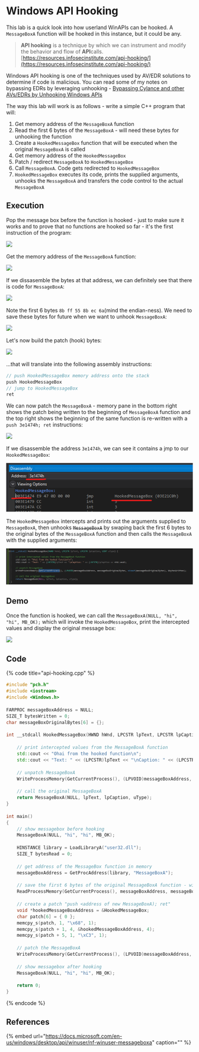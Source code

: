 # Windows API Hooking

This lab is a quick look into how userland WinAPIs can be hooked. A `MessageBoxA` function will be hooked in this instance, but it could be any.

> **API hooking** is a technique by which we can instrument and modify the behavior and flow of **API**calls.  
> [https://resources.infosecinstitute.com/api-hooking/](https://resources.infosecinstitute.com/api-hooking/)

Windows API hooking is one of the techniques used by AV/EDR solutions to determine if code is malicious. You can read some of my notes on bypassing EDRs by leveraging unhooking - [Bypassing Cylance and other AVs/EDRs by Unhooking Windows APIs](../defense-evasion/bypassing-cylance-and-other-avs-edrs-by-unhooking-windows-apis.md)

The way this lab will work is as follows - write a simple C++ program that will:

1. Get memory address of the `MessageBoxA` function
2. Read the first 6 bytes of the `MessageBoxA` - will need these bytes for unhooking the function
3. Create a `HookedMessageBox` function that will be executed when the original `MessageBoxA` is called
4. Get memory address of the `HookedMessageBox`
5. Patch / redirect `MessageBoxA` to `HookedMessageBox`
6. Call `MessageBoxA`. Code gets redirected to `HookedMessageBox`
7. `HookedMessageBox` executes its code, prints the supplied arguments, unhooks the `MessageBoxA` and transfers the code control to the actual `MessageBoxA`

## Execution

Pop the message box before the function is hooked - just to make sure it works and to prove that no functions are hooked so far - it's the first instruction of the program:

![](../../.gitbook/assets/annotation-2019-06-30-185043.png)

Get the memory address of the `MessageBoxA` function:

![](../../.gitbook/assets/annotation-2019-06-30-185215.png)

If we dissasemble the bytes at that address, we can definitely see that there is code for `MessageBoxA`:

![](../../.gitbook/assets/annotation-2019-06-30-185320.png)

Note the first 6 bytes `8b ff 55 8b ec 6a`\(mind the endian-ness\). We need to save these bytes for future when we want to unhook `MessageBoxA`:

![](../../.gitbook/assets/originalbytes.gif)

Let's now build the patch \(hook\) bytes:

![](../../.gitbook/assets/annotation-2019-06-30-190323.png)

...that will translate into the following assembly instructions:

```csharp
// push HookedMessageBox memory address onto the stack
push HookedMessageBox
// jump to HookedMessageBox
ret
```

We can now patch the `MessageBoxA` - memory pane in the bottom right shows the patch being written to the beginning of `MessageBoxA` function and the top right shows the beginning of the same function is re-written with a `push 3e1474h; ret` instructions:

![](../../.gitbook/assets/patchingmessageboxa.gif)

If we disassemble the address `3e1474h`, we can see it contains a jmp to our `HookedMessageBox`:

![](../../.gitbook/assets/image-213%20%281%29.png)

The `HookedMessageBox` intercepts and prints out the arguments supplied to `MessageBoxA`, then unhooks ~~`MessageBoxA`~~ by swaping back the first 6 bytes to the original bytes of the `MessageBoxA` function and then calls the `MessageBoxA` with the supplied arguments:

![](../../.gitbook/assets/image-53%20%281%29.png)

## Demo

Once the function is hooked, we can call the `MessageBoxA(NULL, "hi", "hi", MB_OK);` which will invoke the `HookedMessageBox`, print the intercepted values and display the original message box:

![](../../.gitbook/assets/hookedmessagebox.gif)

## Code

{% code title="api-hooking.cpp" %}
```cpp
#include "pch.h"
#include <iostream>
#include <Windows.h>

FARPROC messageBoxAddress = NULL;
SIZE_T bytesWritten = 0;
char messageBoxOriginalBytes[6] = {};

int __stdcall HookedMessageBox(HWND hWnd, LPCSTR lpText, LPCSTR lpCaption, UINT uType) {

    // print intercepted values from the MessageBoxA function
    std::cout << "Ohai from the hooked function\n";
    std::cout << "Text: " << (LPCSTR)lpText << "\nCaption: " << (LPCSTR)lpCaption << std::endl;

    // unpatch MessageBoxA
    WriteProcessMemory(GetCurrentProcess(), (LPVOID)messageBoxAddress, messageBoxOriginalBytes, sizeof(messageBoxOriginalBytes), &bytesWritten);

    // call the original MessageBoxA
    return MessageBoxA(NULL, lpText, lpCaption, uType);
}

int main()
{
    // show messagebox before hooking
    MessageBoxA(NULL, "hi", "hi", MB_OK);

    HINSTANCE library = LoadLibraryA("user32.dll");
    SIZE_T bytesRead = 0;

    // get address of the MessageBox function in memory
    messageBoxAddress = GetProcAddress(library, "MessageBoxA");

    // save the first 6 bytes of the original MessageBoxA function - will need for unhooking
    ReadProcessMemory(GetCurrentProcess(), messageBoxAddress, messageBoxOriginalBytes, 6, &bytesRead);

    // create a patch "push <address of new MessageBoxA); ret"
    void *hookedMessageBoxAddress = &HookedMessageBox;
    char patch[6] = { 0 };
    memcpy_s(patch, 1, "\x68", 1);
    memcpy_s(patch + 1, 4, &hookedMessageBoxAddress, 4);
    memcpy_s(patch + 5, 1, "\xC3", 1);

    // patch the MessageBoxA
    WriteProcessMemory(GetCurrentProcess(), (LPVOID)messageBoxAddress, patch, sizeof(patch), &bytesWritten);

    // show messagebox after hooking
    MessageBoxA(NULL, "hi", "hi", MB_OK);

    return 0;
}
```
{% endcode %}

## References

{% embed url="https://docs.microsoft.com/en-us/windows/desktop/api/winuser/nf-winuser-messageboxa" caption="" %}


